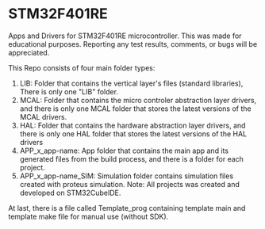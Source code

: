 # STM32F401RE
Apps and Drivers for STM32F401RE microcontroller. This was made for educational purposes. Reporting any test results, comments, or bugs will be appreciated.

This Repo consists of four main folder types:
  1. LIB: Folder that contains the vertical layer's files (standard libraries), There is only one "LIB" folder.
  2. MCAL: Folder that contains the micro controler abstraction layer drivers, and there is only one MCAL folder that stores the latest versions
		of the MCAL drivers.
  3. HAL: Folder that contains the hardware abstraction layer drivers, and there is only one HAL folder that stores the latest versions of the
		HAL drivers
  4. APP_x_app-name: App folder that contains the main app and its generated files from the build process, and there is a folder for each project.
  5. APP_x_app-name_SIM: Simulation folder contains simulation files created with proteus simulation.
Note: All projects was created and developed on STM32CubeIDE.

At last, there is a file called Template_prog containing template main and template make file for manual use (without SDK).